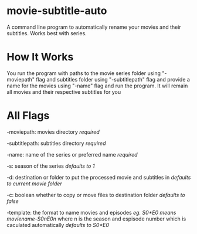 # movie-subtitle-auto
A command line program to automatically rename your movies and their subtitles. Works best with series.

# How It Works 
You run the program with paths to the movie series folder using "-moviepath" flag and subtitles folder using "-subtitlepath" flag and provide a name for the movies using "-name" flag and run the program. It will remain all movies and their respective subtitles for you  

# All Flags
-moviepath: movies directory  *required*

-subtitlepath: subtitles directory *required*

-name: name of the series or preferred name *required*

-s: season of the series *defaults to 1*

-d: destination or folder to put the processed movie and subtitles in *defaults to current movie folder*

-c: boolean whether to copy or move files to destination folder *defaults to false*

-template: the format to name movies and episodes *eg. S0\*E0 means moviename-S0nE0n* where n is the season and espisode number which is caculated automatically *defaults to S0\*E0*
